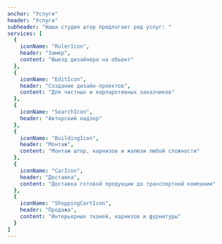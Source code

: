 ```yaml
---
anchor: "Услуги"
header: "Услуги"
subheader: "Наша студия штор предлогает ряд услуг: "
services: [
  {
    iconName: "RulerIcon",
    header: "Замер",
    content: "Выезд дизайнера на объект"
  },
  {
    iconName: "EditIcon",
    header: "Создание дизайн-проектов",
    content: "Для частных и корпаротивных заказчиков"
  },  
  {
    iconName: "SearchIcon",
    header: "Авторский надзор"
  },
  {
    iconName: "BuildingIcon",
    header: "Монтаж",
    content: "Монтаж штор, карнизов и жалюзи любой сложности"
  },
  {
    iconName: "CarIcon",
    header: "Доставка",
    content: "Доставка готовой продукции до транспортной компании"
  },
  {
    iconName: "ShoppingCartIcon",
    header: "Продажа",
    content: "Интерьерных тканей, карнизов и фурнитуры"
  }
]
---
```

